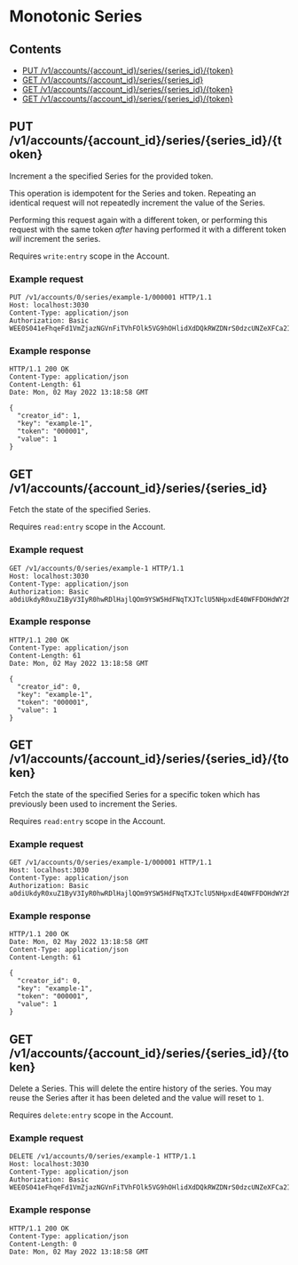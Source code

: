 # Monotonic Series

## Contents

* [PUT /v1/accounts/{account_id}/series/{series_id}/{token}](#put-v1accountsaccount_idseriesseries_idtoken)
* [GET /v1/accounts/{account_id}/series/{series_id}](#get-v1accountsaccount_idseriesseries_id)
* [GET /v1/accounts/{account_id}/series/{series_id}/{token}](#get-v1accountsaccount_idseriesseries_idtoken)
* [GET /v1/accounts/{account_id}/series/{series_id}/{token}](#get-v1accountsaccount_idseriesseries_idtoken-1)

## PUT /v1/accounts/{account_id}/series/{series_id}/{token}

Increment a the specified Series for the provided token.

This operation is idempotent for the Series and token. Repeating
an identical request will not repeatedly increment the value of the
Series.

Performing this request again with a different token, or performing
this request with the same token _after_ having performed it with a
different token _will_ increment the series.

Requires `write:entry` scope in the Account.

### Example request

```http
PUT /v1/accounts/0/series/example-1/000001 HTTP/1.1
Host: localhost:3030
Content-Type: application/json
Authorization: Basic WEE0S041eFhqeFd1VmZjazNGVnFiTVhFOlk5VG9hOHlidXdDQkRWZDNrS0dzcUNZeXFCa2I0YUZpTVd3VXVVazllQUp6bmtSTE1ZeFh1VmZ6Z0NPcGxNUEpCQWEybEZNcnlxalRzQWRIbEN5MktUTTU5dklGNGxqWk51elBKOWwySGRrZUlaMU9wZENMckg1YUQ1S3dJcG1L

```

### Example response

```http
HTTP/1.1 200 OK
Content-Type: application/json
Content-Length: 61
Date: Mon, 02 May 2022 13:18:58 GMT

{
  "creator_id": 1,
  "key": "example-1",
  "token": "000001",
  "value": 1
}
```


## GET /v1/accounts/{account_id}/series/{series_id}

Fetch the state of the specified Series.

Requires `read:entry` scope in the Account.

### Example request

```http
GET /v1/accounts/0/series/example-1 HTTP/1.1
Host: localhost:3030
Content-Type: application/json
Authorization: Basic a0diUkdyR0xuZ1ByV3IyR0hwRDlHajlQOm9YSW5HdFNqTXJTclU5NHpxdE40WFFDOHdWY2N3cWJVYkM0WWFIVEZPOGlMZVFFQnhzaVJYYUdwOGhPR3VqbU1qOWN3Vjh2ZU94c1NPcDdnSXVCWWJrdVpwRnZkaDN1bzk5MHFUTmdVRzRGdVNJU1h0Tm13eVU5QVdtM2NPaGJx

```

### Example response

```http
HTTP/1.1 200 OK
Content-Type: application/json
Content-Length: 61
Date: Mon, 02 May 2022 13:18:58 GMT

{
  "creator_id": 0,
  "key": "example-1",
  "token": "000001",
  "value": 1
}
```


## GET /v1/accounts/{account_id}/series/{series_id}/{token}

Fetch the state of the specified Series for a specific token
which has previously been used to increment the Series.

Requires `read:entry` scope in the Account.

### Example request

```http
GET /v1/accounts/0/series/example-1/000001 HTTP/1.1
Host: localhost:3030
Content-Type: application/json
Authorization: Basic a0diUkdyR0xuZ1ByV3IyR0hwRDlHajlQOm9YSW5HdFNqTXJTclU5NHpxdE40WFFDOHdWY2N3cWJVYkM0WWFIVEZPOGlMZVFFQnhzaVJYYUdwOGhPR3VqbU1qOWN3Vjh2ZU94c1NPcDdnSXVCWWJrdVpwRnZkaDN1bzk5MHFUTmdVRzRGdVNJU1h0Tm13eVU5QVdtM2NPaGJx

```

### Example response

```http
HTTP/1.1 200 OK
Date: Mon, 02 May 2022 13:18:58 GMT
Content-Type: application/json
Content-Length: 61

{
  "creator_id": 0,
  "key": "example-1",
  "token": "000001",
  "value": 1
}
```


## GET /v1/accounts/{account_id}/series/{series_id}/{token}

Delete a Series. This will delete the entire history of the
series. You may reuse the Series after it has been deleted and
the value will reset to `1`.

Requires `delete:entry` scope in the Account.

### Example request

```http
DELETE /v1/accounts/0/series/example-1 HTTP/1.1
Host: localhost:3030
Content-Type: application/json
Authorization: Basic WEE0S041eFhqeFd1VmZjazNGVnFiTVhFOlk5VG9hOHlidXdDQkRWZDNrS0dzcUNZeXFCa2I0YUZpTVd3VXVVazllQUp6bmtSTE1ZeFh1VmZ6Z0NPcGxNUEpCQWEybEZNcnlxalRzQWRIbEN5MktUTTU5dklGNGxqWk51elBKOWwySGRrZUlaMU9wZENMckg1YUQ1S3dJcG1L

```

### Example response

```http
HTTP/1.1 200 OK
Content-Type: application/json
Content-Length: 0
Date: Mon, 02 May 2022 13:18:58 GMT


```


